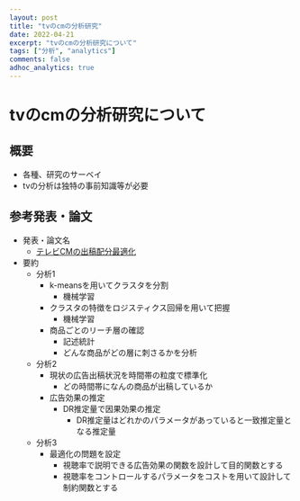 ```yaml
---
layout: post
title: "tvのcmの分析研究"
date: 2022-04-21
excerpt: "tvのcmの分析研究について"
tags: ["分析", "analytics"]
comments: false
adhoc_analytics: true
---
```


# tvのcmの分析研究について

## 概要
 - 各種、研究のサーベイ
 - tvの分析は独特の事前知識等が必要

## 参考発表・論文
 - 発表・論文名
   - [テレビCMの出稿配分最適化](https://www.is.nri.co.jp/contest/2020/download/mac2020yushu.pdf)
 - 要約
   - 分析1
     - k-meansを用いてクラスタを分割
       - 機械学習
     - クラスタの特徴をロジスティクス回帰を用いて把握
       - 機械学習
     - 商品ごとのリーチ層の確認
       - 記述統計
       - どんな商品がどの層に刺さるかを分析
   - 分析2
     - 現状の広告出稿状況を時間帯の粒度で標準化
       - どの時間帯になんの商品が出稿しているか
     - 広告効果の推定
       - DR推定量で因果効果の推定
         - DR推定量はどれかのパラメータがあっていると一致推定量となる推定量
   - 分析3
     - 最適化の問題を設定
       - 視聴率で説明できる広告効果の関数を設計して目的関数とする 
       - 視聴率をコントロールするパラメータをコストを用いて設計して制約関数とする
